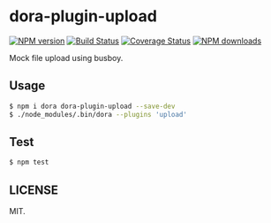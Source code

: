 # dora-plugin-upload

[![NPM version](https://img.shields.io/npm/v/dora-plugin-upload.svg?style=flat)](https://npmjs.org/package/dora-plugin-upload)
[![Build Status](https://img.shields.io/travis/dora-js/dora-plugin-upload.svg?style=flat)](https://travis-ci.org/dora-js/dora-plugin-upload)
[![Coverage Status](https://img.shields.io/coveralls/dora-js/dora-plugin-upload.svg?style=flat)](https://coveralls.io/r/dora-js/dora-plugin-upload)
[![NPM downloads](http://img.shields.io/npm/dm/dora-plugin-upload.svg?style=flat)](https://npmjs.org/package/dora-plugin-upload)

Mock file upload using busboy.

## Usage

```bash
$ npm i dora dora-plugin-upload --save-dev
$ ./node_modules/.bin/dora --plugins 'upload'
```

## Test

```bash
$ npm test
```

## LICENSE

MIT.
